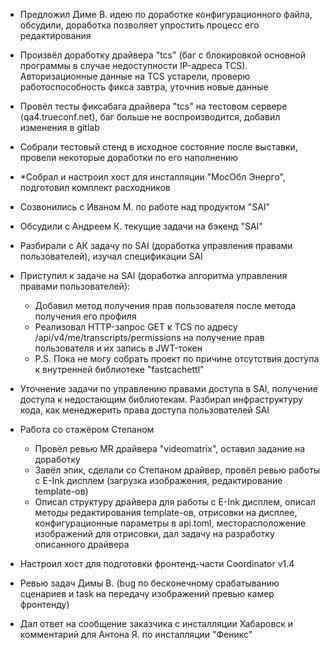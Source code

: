 
* Предложил Диме В. идею по доработке конфигурационного файла, обсудили, доработка позволяет упростить процесс его редактирования
* Произвёл доработку драйвера "tcs" (баг с блокировкой основной программы в случае недоступности IP-адреса TCS). Авторизационные данные на TCS устарели, проверю работоспособность фикса завтра, уточнив новые данные
* Провёл тесты фиксабага драйвера "tcs" на тестовом сервере (qa4.trueconf.net), баг больше не воспроизводится, добавил изменения в gitlab

* Собрали тестовый стенд в исходное состояние после выставки, провели некоторые доработки по его наполнению
* *Собрал и настроил хост для инсталляции "МосОбл Энерго", подготовил комплект расходников

* Созвонились с Иваном М. по работе над продуктом "SAI"
* Обсудили с Андреем К. текущие задачи на бэкенд "SAI"
* Разбирали с АК задачу по SAI (доработка управления правами пользователей), изучал спецификации SAI
* Приступил к задаче на SAI (доработка алгоритма управления правами пользователей):
	* Добавил метод получения прав пользователя после метода получения его профиля
	* Реализовал HTTP-запрос GET к TCS по адресу /api/v4/me/transcripts/permissions на получение прав пользователя и их запись в JWT-токен
	* P.S. Пока не могу собрать проект по причине отсутствия доступа к внутренней библиотеке "fastcachettl"
* Уточнение задачи по управлению правами доступа в SAI, получение доступа к недостающим библиотекам. Разбирал инфраструктуру кода, как менеджерить права доступа пользователей SAI

* Работа со стажёром Степаном
	* Провёл ревью MR драйвера "videomatrix", оставил задание на доработку
	* Завёл эпик, сделали со Степаном драйвер, провёл ревью работы с E-Ink дисплем (загрузка изображения, редактирование template-ов)
	* Описал структуру драйвера для работы с E-Ink дисплем, описал методы редактирования template-ов, отрисовки на дисплее, конфигурационные параметры в api.toml, месторасположение изображений для отрисовки, дал задачу на разработку описанного драйвера

* Настроил хост для подготовки фронтенд-части Coordinator v1.4
 
* Ревью задач Димы В. (bug по бесконечному срабатыванию сценариев и task на передачу изображений превью камер фронтенду)
* Дал ответ на сообщение заказчика с инсталляции Хабаровск и комментарий для Антона Я. по инсталляции "Феникс"